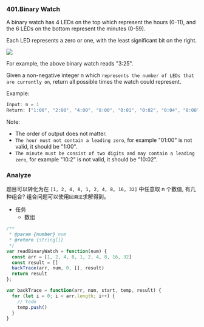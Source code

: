 ### 401.Binary Watch

A binary watch has 4 LEDs on the top which represent the hours (0-11), and the 6 LEDs on the bottom represent the minutes (0-59).

Each LED represents a zero or one, with the least significant bit on the right.

![](https://upload.wikimedia.org/wikipedia/commons/8/8b/Binary_clock_samui_moon.jpg)

For example, the above binary watch reads "3:25".

Given a non-negative integer n which `represents the number of LEDs that are currently on`, return all possible times the watch could represent.

Example:

```js
Input: n = 1
Return: ["1:00", "2:00", "4:00", "8:00", "0:01", "0:02", "0:04", "0:08", "0:16", "0:32"]
```

Note:
* The order of output does not matter.
* `The hour must not contain a leading zero`, for example "01:00" is not valid, it should be "1:00".
* `The minute must be consist of two digits and may contain a leading zero`, for example "10:2" is not valid, it should be "10:02".

### Analyze

题目可以转化为在 `[1, 2, 4, 8, 1, 2, 4, 8, 16, 32]` 中任意取 n 个数值, 有几种组合? 组合问题可以使用`回溯法`求解得到。

* 任务
  * 数组

```js
/**
 * @param {number} num
 * @return {string[]}
 */
var readBinaryWatch = function(num) {
  const arr = [1, 2, 4, 8, 1, 2, 4, 8, 16, 32]
  const result = []
  backTrace(arr, num, 0, [], result)
  return result
};

var backTrace = function(arr, num, start, temp, result) {
  for (let i = 0; i < arr.length; i++) {
    // todo
    temp.push()
  }
}
```